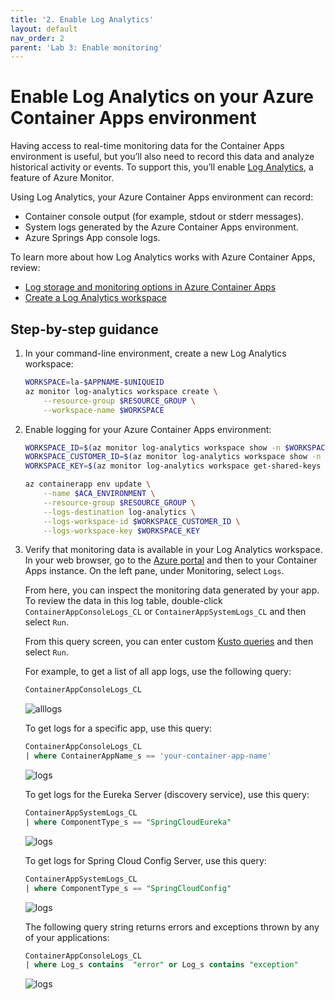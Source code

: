 ```yaml
---
title: '2. Enable Log Analytics'
layout: default
nav_order: 2
parent: 'Lab 3: Enable monitoring'
---
```


# Enable Log Analytics on your Azure Container Apps environment

Having access to real-time monitoring data for the Container Apps environment is useful, but you’ll also need to record this data and analyze historical activity or events. To support this, you’ll enable [Log Analytics](https://learn.microsoft.com/azure/container-apps/log-monitoring), a feature of Azure Monitor.

Using Log Analytics, your Azure Container Apps environment can record:

- Container console output (for example, stdout or stderr messages).
- System logs generated by the Azure Container Apps environment.
- Azure Springs App console logs.

To learn more about how Log Analytics works with Azure Container Apps, review:

- [Log storage and monitoring options in Azure Container Apps](https://learn.microsoft.com/azure/container-apps/log-options)
- [Create a Log Analytics workspace](https://learn.microsoft.com/azure/azure-monitor/logs/quick-create-workspace?tabs=azure-cli)

## Step-by-step guidance

1.  In your command-line environment, create a new Log Analytics workspace:

    ```bash
    WORKSPACE=la-$APPNAME-$UNIQUEID
    az monitor log-analytics workspace create \
        --resource-group $RESOURCE_GROUP \
        --workspace-name $WORKSPACE
    ```

2.  Enable logging for your Azure Container Apps environment:

    ```bash
    WORKSPACE_ID=$(az monitor log-analytics workspace show -n $WORKSPACE -g $RESOURCE_GROUP --query id -o tsv)
    WORKSPACE_CUSTOMER_ID=$(az monitor log-analytics workspace show -n $WORKSPACE -g $RESOURCE_GROUP --query customerId -o tsv)
    WORKSPACE_KEY=$(az monitor log-analytics workspace get-shared-keys -n $WORKSPACE -g $RESOURCE_GROUP --query primarySharedKey -o tsv)

    az containerapp env update \
        --name $ACA_ENVIRONMENT \
        --resource-group $RESOURCE_GROUP \
        --logs-destination log-analytics \
        --logs-workspace-id $WORKSPACE_CUSTOMER_ID \
        --logs-workspace-key $WORKSPACE_KEY
    ```

3.  Verify that monitoring data is available in your Log Analytics workspace. In your web browser, go to the [Azure portal](http://portal.azure.com/) and then to your Container Apps instance. On the left pane, under Monitoring, select `Logs`.

    From here, you can inspect the monitoring data generated by your app. To review the data in this log table, double-click `ContainerAppConsoleLogs_CL` or `ContainerAppSystemLogs_CL` and then select `Run`.

    From this query screen, you can enter custom [Kusto queries](https://learn.microsoft.com/en-us/kusto/query/?view=microsoft-fabric) and then select `Run`.

    For example, to get a list of all app logs, use the following query:

    ```sql
    ContainerAppConsoleLogs_CL
    ```
    ![alllogs](../../images/customers-service-logs.png)

    To get logs for a specific app, use this query:

    ```sql
    ContainerAppConsoleLogs_CL
    | where ContainerAppName_s == 'your-container-app-name'
    ```

    ![logs](../../images/customerserviceapplog.png)

    To get logs for the Eureka Server (discovery service), use this query:

    ```sql
    ContainerAppSystemLogs_CL
    | where ComponentType_s == "SpringCloudEureka"
    ```

    ![logs](../../images/Eurekaconsolelog.png)

    To get logs for Spring Cloud Config Server, use this query:

    ```sql
    ContainerAppSystemLogs_CL
    | where ComponentType_s == "SpringCloudConfig"
    ```

    ![logs](../../images/CloudConfiglog.png)

    The following query string returns errors and exceptions thrown by any of your applications:

    ```sql
    ContainerAppConsoleLogs_CL
    | where Log_s contains  "error" or Log_s contains "exception"
    ```

    ![logs](../../images/exception.png)
